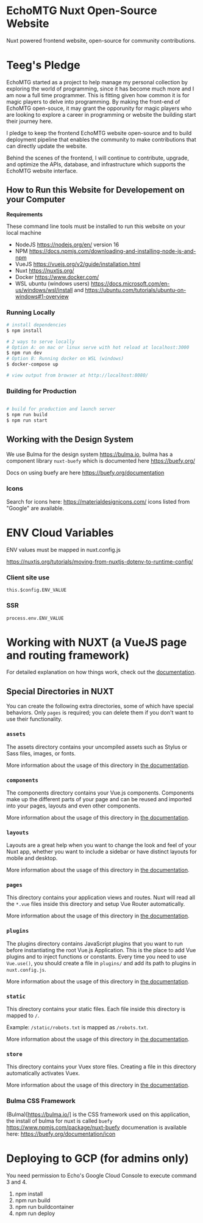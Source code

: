 # EchoMTG Nuxt Open-Source Website
Nuxt powered frontend website, open-source for community contributions.

# Teeg's Pledge

EchoMTG started as a project to help manage my personal collection by exploring the world of programming, since it has become much more and I am now a full time programmer. This is fitting given how common it is for magic players to delve into programming. By making the front-end of EchoMTG open-souce, it may grant the opporunity for magic players who are looking to explore a career in programming or website the building start their journey here. 

I pledge to keep the frontend EchoMTG website open-source and to build deployment pipeline that enables the community to make contributions that can directly update the website.

Behind the scenes of the frontend, I will continue to contribute, upgrade, and optimize the APIs, database, and infrastructure which supports the EchoMTG website interface. 

## How to Run this Website for Developement on your Computer

**Requirements**

These command line tools must be installed to run this website on your local machine 

* NodeJS https://nodejs.org/en/ version 16 
* NPM https://docs.npmjs.com/downloading-and-installing-node-js-and-npm
* VueJS https://vuejs.org/v2/guide/installation.html
* Nuxt https://nuxtjs.org/
* Docker https://www.docker.com/
* WSL ubuntu (windows users) https://docs.microsoft.com/en-us/windows/wsl/install and https://ubuntu.com/tutorials/ubuntu-on-windows#1-overview

### Running Locally

```bash
# install dependencies
$ npm install

# 2 ways to serve locally
# Option A: on mac or linux serve with hot reload at localhost:3000
$ npm run dev
# Option B: Running docker on WSL (windows)
$ docker-compose up 

# view output from browser at http://localhost:8080/
```

### Building for Production

```bash

# build for production and launch server
$ npm run build
$ npm run start


```

## Working with the Design System

We use Bulma for the design system https://bulma.io, bulma has a component library `nuxt-buefy` which is documented here https://buefy.org/

Docs on using buefy are here https://buefy.org/documentation

### Icons

Search for icons here: https://materialdesignicons.com/ icons listed from "Google" are available. 

# ENV Cloud Variables 

ENV values must be mapped in nuxt.config.js

https://nuxtjs.org/tutorials/moving-from-nuxtjs-dotenv-to-runtime-config/

### Client site use

```
this.$config.ENV_VALUE
```

### SSR

```
process.env.ENV_VALUE
```


# Working with NUXT (a VueJS page and routing framework)

For detailed explanation on how things work, check out the [documentation](https://nuxtjs.org).

## Special Directories in NUXT

You can create the following extra directories, some of which have special behaviors. Only `pages` is required; you can delete them if you don't want to use their functionality.

### `assets`

The assets directory contains your uncompiled assets such as Stylus or Sass files, images, or fonts.

More information about the usage of this directory in [the documentation](https://nuxtjs.org/docs/2.x/directory-structure/assets).

### `components`

The components directory contains your Vue.js components. Components make up the different parts of your page and can be reused and imported into your pages, layouts and even other components.

More information about the usage of this directory in [the documentation](https://nuxtjs.org/docs/2.x/directory-structure/components).

### `layouts`

Layouts are a great help when you want to change the look and feel of your Nuxt app, whether you want to include a sidebar or have distinct layouts for mobile and desktop.

More information about the usage of this directory in [the documentation](https://nuxtjs.org/docs/2.x/directory-structure/layouts).


### `pages`

This directory contains your application views and routes. Nuxt will read all the `*.vue` files inside this directory and setup Vue Router automatically.

More information about the usage of this directory in [the documentation](https://nuxtjs.org/docs/2.x/get-started/routing).

### `plugins`

The plugins directory contains JavaScript plugins that you want to run before instantiating the root Vue.js Application. This is the place to add Vue plugins and to inject functions or constants. Every time you need to use `Vue.use()`, you should create a file in `plugins/` and add its path to plugins in `nuxt.config.js`.

More information about the usage of this directory in [the documentation](https://nuxtjs.org/docs/2.x/directory-structure/plugins).

### `static`

This directory contains your static files. Each file inside this directory is mapped to `/`.

Example: `/static/robots.txt` is mapped as `/robots.txt`.

More information about the usage of this directory in [the documentation](https://nuxtjs.org/docs/2.x/directory-structure/static).

### `store`

This directory contains your Vuex store files. Creating a file in this directory automatically activates Vuex.

More information about the usage of this directory in [the documentation](https://nuxtjs.org/docs/2.x/directory-structure/store).

### Bulma CSS Framework

(Bulma)[https://bulma.io/] is the CSS framework used on this application, the install of bulma for nuxt is called `buefy` https://www.npmjs.com/package/nuxt-buefy documenation is available here: https://buefy.org/documentation/icon


# Deploying to GCP (for admins only)

You need permission to Echo's Google Cloud Console to execute command 3 and 4.

1. npm install
2. npm run build
3. npm run buildcontainer 
4. npm run deploy
